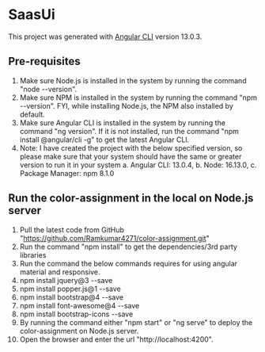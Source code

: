 # SaasUi

This project was generated with [Angular CLI](https://github.com/angular/angular-cli) version 13.0.3.

## Pre-requisites

1. Make sure Node.js is installed in the system by running the command "node --version".
2. Make sure NPM is installed in the system by running the command "npm --version". FYI, while installing Node.js, the NPM also installed by default.
3. Make sure Angular CLI is installed in the system by running the command "ng version". If it is not installed, run the command "npm install @angular/cli -g" to get the latest Angular CLI.
4. Note: I have created the project with the below specified version, so please make sure that your system should have the same or greater version to run it in your system
	a. Angular CLI: 13.0.4,
	b. Node: 16.13.0,
	c. Package Manager: npm 8.1.0

## Run the color-assignment in the local on Node.js server

1. Pull the latest code from GitHub "https://github.com/Ramkumar4271/color-assignment.git"
2. Run the command "npm install" to get the dependencies/3rd party libraries
3. Run the command the below commands requires for using angular material and responsive. 
4. npm install jquery@3 --save
5. npm install popper.js@1 --save
6. npm install bootstrap@4 --save
7. npm install font-awesome@4 --save
8. npm install bootstrap-icons --save
9. By running the command either "npm start" or "ng serve" to deploy the color-assignment on Node.js server.
10. Open the browser and enter the url "http://localhost:4200". 
